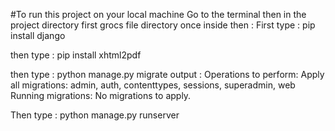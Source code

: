 #To run this project on your local machine 
Go to the terminal then in the project directory first grocs file directory once inside then :
First type : pip install django

then type : pip install xhtml2pdf

then type : python manage.py migrate 
output : Operations to perform:
  Apply all migrations: admin, auth, contenttypes, sessions, superadmin, web
Running migrations:
  No migrations to apply.

Then type : python manage.py runserver
